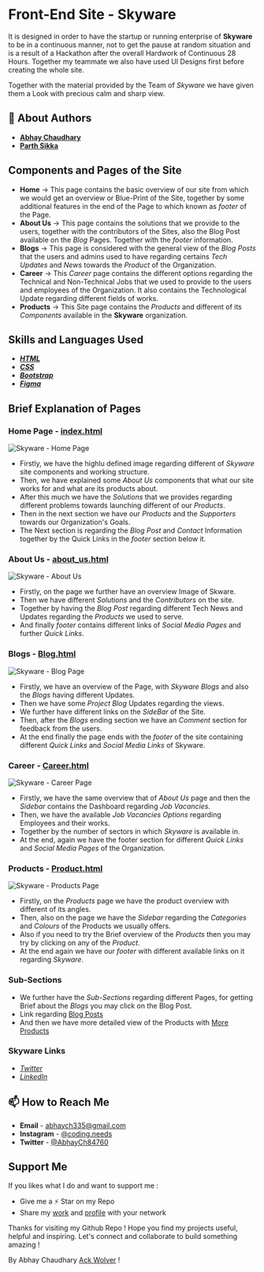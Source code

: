 # Front-End Site - Skyware

It is designed in order to have the startup or running enterprise of **Skyware** to be in a continuous manner, not to get the pause at random situation and is a result of a Hackathon after the overall Hardwork of Continuous 28 Hours. Together my teammate we also have used UI Designs first before creating the whole site.

Together with the material provided by the Team of *Skyware* we have given them a Look with precious calm and sharp view.

## 🚀 About Authors

- **[Abhay Chaudhary](https://github.com/ackwolver335)**
- **[Parth Sikka](https://github.com/Parth-Sikka)**

## Components and Pages of the Site

- **Home** -> This page contains the basic overview of our site from which we would get an overview or Blue-Print of the Site, together by some additional features in the end of the Page to which known as *footer* of the Page.
- **About Us** -> This page contains the solutions that we provide to the users, together with the contributors of the Sites, also the Blog Post available on the *Blog* Pages. Together with the *footer* information.
- **Blogs** -> This page is considered with the general view of the *Blog Posts* that the users and admins used to have regarding certains *Tech Updates* and *News* towards the *Product* of the Organization.
- **Career** -> This *Career* page contains the different options regarding the Technical and Non-Technical Jobs that we used to provide to the users and employees of the Organization. It also contains the Technological Update regarding different fields of works.
- **Products** -> This Site page contains the *Products* and different of its *Components* available in the **Skyware** organization.

## Skills and Languages Used

- ***[HTML](https://html.com/)***
- ***[CSS](https://css3.com/)***
- ***[Bootstrap](https://getbootstrap.com/)***
- ***[Figma](https://www.figma.com/)***

## Brief Explanation of Pages

### Home Page - [index.html](https://ackwolver335.github.io/Skyware/)

![Skyware - Home Page](https://github.com/ackwolver335/teasetup.gd/assets/103741432/19b79fd4-9460-4922-a6b3-32005721217e)

- Firstly, we have the highlu defined image regarding different of *Skyware* site components and working structure.
- Then, we have explained some *About Us* components that what our site works for and what are its products about.
- After this much we have the *Solutions* that we provides regarding different problems towards launching different of our *Products*.
- Then in the next section we have our *Products* and the *Supporters* towards our Organization's Goals.
- The Next section is regarding the *Blog Post* and *Contact* Information together by the Quick Links in the *footer* section below it.

### About Us - [about_us.html](https://ackwolver335.github.io/Skyware/about_us.html)

![Skyware - About Us](https://github.com/ackwolver335/teasetup.gd/assets/103741432/30c2fcc3-3d9c-4e82-9383-2b786168551f)

- Firstly, on the page we further have an overview Image of Skware.
- Then we have different *Solutions* and the *Contributors* on the site.
- Together by having the *Blog Post* regarding different Tech News and Updates regarding the *Products* we used to serve.
- And finally *footer* contains different links of *Social Media Pages* and further *Quick Links*.

### Blogs - [Blog.html](https://ackwolver335.github.io/Skyware/Blog.html)

![Skyware - Blog Page](https://github.com/ackwolver335/teasetup.gd/assets/103741432/63a3a49d-3cf4-4f7f-8c3d-f482bb400a50)

- Firstly, we have an overview of the Page, with *Skyware Blogs* and also the *Blogs* having different Updates.
- Then we have some *Project Blog* Updates regarding the views.
- We further have different links on the *SideBar* of the Site.
- Then, after the *Blogs* ending section we have an *Comment* section for feedback from the users.
- At the end finally the page ends with the *footer* of the site containing different *Quick Links* and *Social Media Links* of Skyware.

### Career - [Career.html](https://ackwolver335.github.io/Skyware/Career.html)

![Skyware - Career Page](https://github.com/ackwolver335/teasetup.gd/assets/103741432/6ee147cf-2e5d-4c70-9011-d3f810e9af25)

- Firstly, we have the same overview that of *About Us* page and then the *Sidebar* contains the Dashboard regarding *Job Vacancies*.
- Then, we have the available *Job Vacancies Options* regarding Employees and their works.
- Together by the number of sectors in which *Skyware* is available in.
- At the end, again we have the footer section for different *Quick Links* and *Social Media Pages* of the Organization.

### Products - [Product.html](https://ackwolver335.github.io/Skyware/Product.html)

![Skyware - Products Page](https://github.com/ackwolver335/teasetup.gd/assets/103741432/8ed7e03f-9298-4776-b2ac-a0037941131e)

- Firstly, on the *Products* page we have the product overview with different of its angles.
- Then, also on the page we have the *Sidebar* regarding the *Categories* and *Colours* of the Products we usually offers.
- Also if you need to try the Brief overview of the *Products* then you may try by clicking on any of the *Product*.
- At the end again we have our *footer* with different available links on it regarding *Skyware*.

### Sub-Sections

- We further have the *Sub-Sections* regarding different Pages, for getting Brief about the *Blogs* you may click on the Blog Post.
- Link regarding [Blog Posts](https://ackwolver335.github.io/Skyware/blog_content.html)
- And then we have more detailed view of the Products with [More Products](https://ackwolver335.github.io/Skyware/more_products.html)

### Skyware Links 

- *[Twitter](https://twitter.com/TeamSkyware)*
- *[LinkedIn](https://www.linkedin.com/company/skyware-automation/)*

## 📫 How to Reach Me

- **Email** - abhaych335@gmail.com
- **Instagram** - [@coding.needs](https://www.instagram.com/coding.needs/)
- **Twitter** - [@AbhayCh84760](https://x.com/AbhayCh84760)

## Support Me

If you likes what I do and want to support me :

- Give me a ⚡️ Star on my Repo
- Share my [work](https://github.com/ackwolver335/Skyware) and [profile](https://github.com/ackwolver335) with your network

Thanks for visiting my Github Repo ! Hope you find my projects useful, helpful and inspiring. Let's connect and collaborate to build something amazing !

By Abhay Chaudhary [Ack Wolver](https://github.com/ackwolver335/ackwolver335) !
